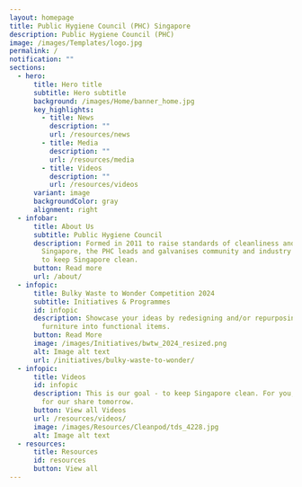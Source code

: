 ```yaml
---
layout: homepage
title: Public Hygiene Council (PHC) Singapore
description: Public Hygiene Council (PHC)
image: /images/Templates/logo.jpg
permalink: /
notification: ""
sections:
  - hero:
      title: Hero title
      subtitle: Hero subtitle
      background: /images/Home/banner_home.jpg
      key_highlights:
        - title: News
          description: ""
          url: /resources/news
        - title: Media
          description: ""
          url: /resources/media
        - title: Videos
          description: ""
          url: /resources/videos
      variant: image
      backgroundColor: gray
      alignment: right
  - infobar:
      title: About Us
      subtitle: Public Hygiene Council
      description: Formed in 2011 to raise standards of cleanliness and hygiene in
        Singapore, the PHC leads and galvanises community and industry efforts
        to keep Singapore clean.
      button: Read more
      url: /about/
  - infopic:
      title: Bulky Waste to Wonder Competition 2024
      subtitle: Initiatives & Programmes
      id: infopic
      description: Showcase your ideas by redesigning and/or repurposing used bulky
        furniture into functional items.
      button: Read More
      image: /images/Initiatives/bwtw_2024_resized.png
      alt: Image alt text
      url: /initiatives/bulky-waste-to-wonder/
  - infopic:
      title: Videos
      id: infopic
      description: This is our goal - to keep Singapore clean. For you, for me, and
        for our share tomorrow.
      button: View all Videos
      url: /resources/videos/
      image: /images/Resources/Cleanpod/tds_4228.jpg
      alt: Image alt text
  - resources:
      title: Resources
      id: resources
      button: View all
---
```

